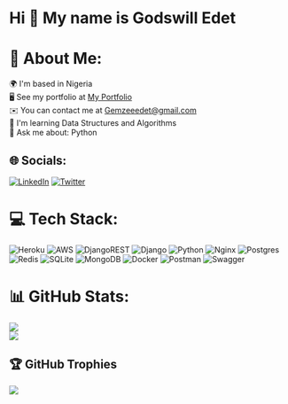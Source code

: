 Hi 👋 My name is Godswill Edet
==============================

# 💫 About Me:
🌍  I'm based in Nigeria<br>🖥️ See my portfolio at [My Portfolio](https://gwill.up.railway.app/)<br>✉️  You can contact me at Gemzeeedet@gmail.com<br>🧠  I'm learning Data Structures and Algorithms<br>💬 Ask me about: Python


## 🌐 Socials:
[![LinkedIn](https://img.shields.io/badge/LinkedIn-%230077B5.svg?logo=linkedin&logoColor=white)](https://linkedin.com/in/GodswillEdet) [![Twitter](https://img.shields.io/badge/Twitter-%231DA1F2.svg?logo=Twitter&logoColor=white)](https://twitter.com/@_Gemzee) 

# 💻 Tech Stack:
![Heroku](https://img.shields.io/badge/heroku-%23430098.svg?style=for-the-badge&logo=heroku&logoColor=white) ![AWS](https://img.shields.io/badge/AWS-%23FF9900.svg?style=for-the-badge&logo=amazon-aws&logoColor=white) ![DjangoREST](https://img.shields.io/badge/DJANGO-REST-ff1709?style=for-the-badge&logo=django&logoColor=white&color=ff1709&labelColor=gray) ![Django](https://img.shields.io/badge/django-%23092E20.svg?style=for-the-badge&logo=django&logoColor=white) ![Python](https://img.shields.io/badge/python-3670A0?style=for-the-badge&logo=python&logoColor=ffdd54) ![Nginx](https://img.shields.io/badge/nginx-%23009639.svg?style=for-the-badge&logo=nginx&logoColor=white) ![Postgres](https://img.shields.io/badge/postgres-%23316192.svg?style=for-the-badge&logo=postgresql&logoColor=white) ![Redis](https://img.shields.io/badge/redis-%23DD0031.svg?style=for-the-badge&logo=redis&logoColor=white) ![SQLite](https://img.shields.io/badge/sqlite-%2307405e.svg?style=for-the-badge&logo=sqlite&logoColor=white) ![MongoDB](https://img.shields.io/badge/MongoDB-%234ea94b.svg?style=for-the-badge&logo=mongodb&logoColor=white) ![Docker](https://img.shields.io/badge/docker-%230db7ed.svg?style=for-the-badge&logo=docker&logoColor=white) ![Postman](https://img.shields.io/badge/Postman-FF6C37?style=for-the-badge&logo=postman&logoColor=white) ![Swagger](https://img.shields.io/badge/-Swagger-%23Clojure?style=for-the-badge&logo=swagger&logoColor=white)
# 📊 GitHub Stats:
![](https://github-readme-stats.vercel.app/api?username=GodswillEdet&theme=dark&hide_border=false&include_all_commits=false&count_private=false)<br/>
![](https://github-readme-streak-stats.herokuapp.com/?user=GodswillEdet&theme=dark&hide_border=false)<br/>

## 🏆 GitHub Trophies
![](https://github-profile-trophy.vercel.app/?username=GodswillEdet&theme=discord&no-frame=false&no-bg=true&margin-w=4)
